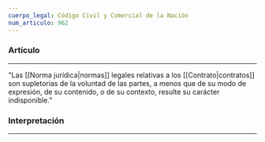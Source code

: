```yaml
---
cuerpo_legal: Código Civil y Comercial de la Nación
num_articulo: 962
---
```


### Artículo
---
"Las [[Norma jurídica|normas]] legales relativas a los [[Contrato|contratos]] son supletorias de la voluntad de las partes, a menos que de su modo de expresión, de su contenido, o de su contexto, resulte su carácter indisponible."

### Interpretación
---
